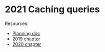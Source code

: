 # 2021 Caching queries

<!--
  This directory contains all of the 2021 Caching chapter queries.

  Each query should have a corresponding `metric_name.sql` file.
  Note that readers are linked to this directory, so try to make the SQL file names descriptive for easy browsing.

  Analysts: if helpful, you can use this README to give additional info about the queries.
-->

Resources:

- [Planning doc](https://docs.google.com/document/d/1BSdljOv86CPAP5T0A9jcV6bU7NJp1f2mTFa4ZZ7xxe8/edit)
- [2019 chapter](https://almanac.httparchive.org/en/2019/caching)
- [2020 chapter](https://almanac.httparchive.org/en/2020/caching)
